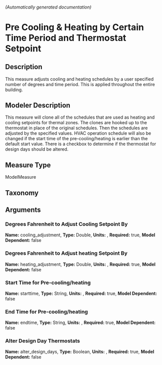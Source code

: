 

###### (Automatically generated documentation)

# Pre Cooling & Heating by Certain Time Period and Thermostat Setpoint

## Description
This measure adjusts cooling and heating schedules by a user specified number of degrees and time period. This is applied throughout the entire building.

## Modeler Description
This measure will clone all of the schedules that are used as heating and cooling setpoints for thermal zones. The clones are hooked up to the thermostat in place of the original schedules. Then the schedules are adjusted by the specified values. HVAC operation schedule will also be changed if the start time of the pre-cooling/heating is earlier than the default start value. There is a checkbox to determine if the thermostat for design days should be altered.

## Measure Type
ModelMeasure

## Taxonomy


## Arguments


### Degrees Fahrenheit to Adjust Cooling Setpoint By

**Name:** cooling_adjustment,
**Type:** Double,
**Units:** ,
**Required:** true,
**Model Dependent:** false

### Degrees Fahrenheit to Adjust heating Setpoint By

**Name:** heating_adjustment,
**Type:** Double,
**Units:** ,
**Required:** true,
**Model Dependent:** false

### Start Time for Pre-cooling/heating

**Name:** starttime,
**Type:** String,
**Units:** ,
**Required:** true,
**Model Dependent:** false

### End Time for Pre-cooling/heating

**Name:** endtime,
**Type:** String,
**Units:** ,
**Required:** true,
**Model Dependent:** false

### Alter Design Day Thermostats

**Name:** alter_design_days,
**Type:** Boolean,
**Units:** ,
**Required:** true,
**Model Dependent:** false




